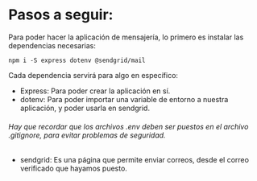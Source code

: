 # Pasos a seguir:

Para poder hacer la aplicación de mensajería, lo primero es instalar las dependencias necesarias:
```
npm i -S express dotenv @sendgrid/mail
```

Cada dependencia servirá para algo en específico:
* Express: Para poder crear la aplicación en sí.
* dotenv: Para poder importar una variable de entorno a nuestra aplicación, y poder usarla en sendgrid.
###### Hay que recordar que los archivos .env deben ser puestos en el archivo .gitignore, para evitar problemas de seguridad.
* sendgrid: Es una página que permite enviar correos, desde el correo verificado que hayamos puesto.